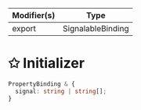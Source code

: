 | Modifier(s)                            | Type                     |
|----------------------------------------|--------------------------|
| export | SignalableBinding |

# &#10025; Initializer

```ts
PropertyBinding & {
  signal: string | string[];
}
```
